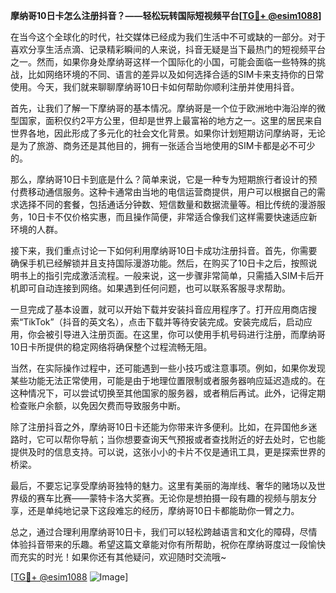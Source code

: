 **摩纳哥10日卡怎么注册抖音？——轻松玩转国际短视频平台[[TG💪+ @esim1088](https://t.me/s/esim1088)]**

在当今这个全球化的时代，社交媒体已经成为我们生活中不可或缺的一部分。对于喜欢分享生活点滴、记录精彩瞬间的人来说，抖音无疑是当下最热门的短视频平台之一。然而，如果你身处摩纳哥这样一个国际化的小国，可能会面临一些特殊的挑战，比如网络环境的不同、语言的差异以及如何选择合适的SIM卡来支持你的日常使用。今天，我们就来聊聊摩纳哥10日卡如何帮助你顺利注册并使用抖音。

首先，让我们了解一下摩纳哥的基本情况。摩纳哥是一个位于欧洲地中海沿岸的微型国家，面积仅约2平方公里，但却是世界上最富裕的地方之一。这里的居民来自世界各地，因此形成了多元化的社会文化背景。如果你计划短期访问摩纳哥，无论是为了旅游、商务还是其他目的，拥有一张适合当地使用的SIM卡都是必不可少的。

那么，摩纳哥10日卡到底是什么？简单来说，它是一种专为短期旅行者设计的预付费移动通信服务。这种卡通常由当地的电信运营商提供，用户可以根据自己的需求选择不同的套餐，包括通话分钟数、短信数量和数据流量等。相比传统的漫游服务，10日卡不仅价格实惠，而且操作简便，非常适合像我们这样需要快速适应新环境的人群。

接下来，我们重点讨论一下如何利用摩纳哥10日卡成功注册抖音。首先，你需要确保手机已经解锁并且支持国际漫游功能。然后，在购买了10日卡之后，按照说明书上的指引完成激活流程。一般来说，这一步骤非常简单，只需插入SIM卡后开机即可自动连接到网络。如果遇到任何问题，也可以联系客服寻求帮助。

一旦完成了基本设置，就可以开始下载并安装抖音应用程序了。打开应用商店搜索“TikTok”（抖音的英文名），点击下载并等待安装完成。安装完成后，启动应用，你会被引导进入注册页面。在这里，你可以使用手机号码进行注册，而摩纳哥10日卡所提供的稳定网络将确保整个过程流畅无阻。

当然，在实际操作过程中，还可能遇到一些小技巧或注意事项。例如，如果你发现某些功能无法正常使用，可能是由于地理位置限制或者服务器响应延迟造成的。在这种情况下，可以尝试切换至其他国家的服务器，或者稍后再试。此外，记得定期检查账户余额，以免因欠费而导致服务中断。

除了注册抖音之外，摩纳哥10日卡还能为你带来许多便利。比如，在异国他乡迷路时，它可以帮你导航；当你想要查询天气预报或者查找附近的好去处时，它也能提供及时的信息支持。可以说，这张小小的卡片不仅是通讯工具，更是探索世界的桥梁。

最后，不要忘记享受摩纳哥独特的魅力。这里有美丽的海岸线、奢华的赌场以及世界级的赛车比赛——蒙特卡洛大奖赛。无论你是想拍摄一段有趣的视频与朋友分享，还是单纯地记录下这段难忘的经历，摩纳哥10日卡都能助你一臂之力。

总之，通过合理利用摩纳哥10日卡，我们可以轻松跨越语言和文化的障碍，尽情体验抖音带来的乐趣。希望这篇文章能对你有所帮助，祝你在摩纳哥度过一段愉快而充实的时光！如果你还有其他疑问，欢迎随时交流哦~

[[TG💪+ @esim1088](https://t.me/s/esim1088) ![Image](https://i.postimg.cc/4NQfJmqS/Snipaste-2025-05-13-00-14-12.png)]